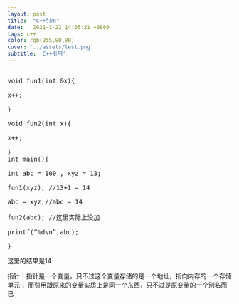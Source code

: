 ```yaml
---
layout: post
title:  "C++引用"
date:   2021-1-22 14:05:21 +0800
tags: c++
color: rgb(255,90,90)
cover: '../assets/test.png'
subtitle: 'C++引用'
---
```

<pre name="code" class="c++"> 
void fun1(int &x){

x++;

}

void fun2(int x){

x++;

}
int main(){

int abc = 100 , xyz = 13;

fun1(xyz); //13+1 = 14

abc = xyz;//abc = 14

fun2(abc); //这里实际上没加

printf(“%d\n”,abc);

}
</pre>
这里的结果是14

指针：指针是一个变量，只不过这个变量存储的是一个地址，指向内存的一个存储单元；
而引用跟原来的变量实质上是同一个东西，只不过是原变量的一个别名而已
